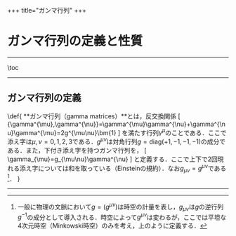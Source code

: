 +++
title="ガンマ行列"
+++

# ガンマ行列の定義と性質

---

\toc

---

## ガンマ行列の定義

\def{
    **ガンマ行列（gamma matrices）**とは，反交換関係
    \[
        \{\gamma^{\mu},\gamma^{\nu}\}=\gamma^{\mu}\gamma^{\nu}+\gamma^{\nu}\gamma^{\mu}=2g^{\mu\nu}\bm{1}
    \]
    を満たす行列$\gamma^{\mu}$のことである．ここで添え字は$\mu,\nu=0,1,2,3$である．$g^{\mu\nu}$は対角行列$g=\text{diag}(+1,-1,-1,-1)$の成分である．また，下付き添え字を持つガンマ行列を，
    \[
        \gamma_{\mu}=g_{\mu\nu}\gamma^{\nu}
    \]
    と定義する．ここで上下で2回現れる添え字については和を取っている（Einsteinの規約）．なお$g_{\mu\nu}=g^{\mu\nu}$である[^1]．
}

[^1]: 一般に物理の文脈において$g=(g^{\mu\nu})$は時空の計量を表し，$g_{\mu\nu}$は$g$の逆行列$g^{-1}$の成分として導入される．時空によって$g^{\mu\nu}$は変わるが，ここでは平坦な4次元時空（Minkowski時空）のみを考え，上のように定義する．

---